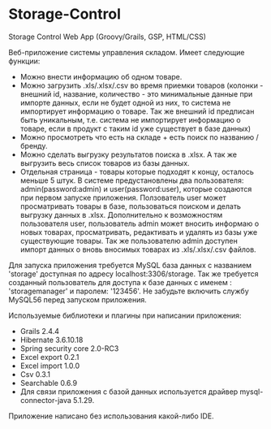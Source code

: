 # Storage-Control
Storage Control Web App (Groovy/Grails, GSP, HTML/CSS)

Веб-приложение системы управления складом.
Имеет следующие функции:
- Можно внести информацию об одном товаре.
- Можно загрузить .xls/.xlsx/.csv во время приемки товаров (колонки - внешний id, название, количество - это минимальные
  данные при импорте данных, если не будет одной из них, то система не импортирует информацию о товаре.
  Так же внешний id предписан быть уникальным, т.е. система не импортирует информацию о товаре, если в продукт с 
  таким id уже существует в базе данных)
- Можно просмотреть что есть на складе + есть поиск по названию / бренду.
- Можно сделать выгрузку результатов поиска в .xlsx. А так же выгрузить весь список товаров из базы данных.
- Отдельная страница - товары которые подходят к концу, осталось меньше 5 штук.
В системе предустановлены два пользователя: admin(password:admin) и user(password:user), которые создаются при первом запуске
приложения. Ползователь user может просматривать товары в базе, пользоваться поиском и делать выгрузку данных в .xlsx.
Дополнительно к возможностям пользователя user, пользователь admin может вносить информаю о новых товарах, просматривать, 
редактивать и удалять из базы уже существующие товары. Так же пользователю admin доступен импорт данных о вновь вносимых товарах из .xls/.xlsx/.csv файлов.

Для запуска приложения требуется MySQL база данных с названием 'storage' доступная по адресу localhost:3306/storage.
Так же требуется созданный пользователь для доступа к базе данных с именем : 'storagemanager' и паролем: '123456'.
Не забудьте включить службу MySQL56 перед запуском приложения.

Используемые библиотеки и плагины при написании приложения:
- Grails 2.4.4
- Hibernate 3.6.10.18
- Spring security core 2.0-RC3
- Excel export 0.2.1
- Excel import 1.0.0
- Csv 0.3.1
- Searchable 0.6.9
- Для связи приложения с базой данных используется драйвер mysql-connector-java 5.1.29.

Приложение написано без использования какой-либо IDE.
